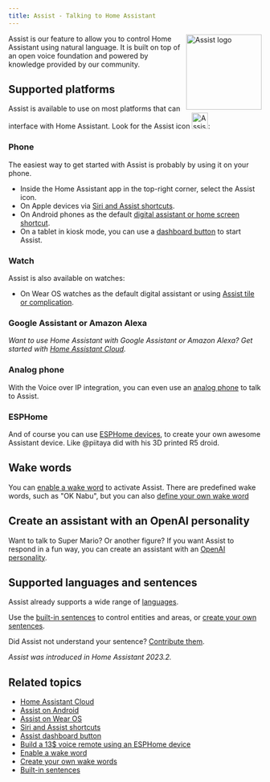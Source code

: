 ```yaml
---
title: Assist - Talking to Home Assistant
---
```


<img src='/images/assist/assist-logo.png' class='no-shadow' alt='Assist logo' style='width: 150px; float: right'>

Assist is our feature to allow you to control Home Assistant using natural language. It is built on top of an open voice foundation and powered by knowledge provided by our community.

<lite-youtube videoid="Eyoqvw8qLLc" videotitle="Happy HAlloween"></lite-youtube>

## Supported platforms

Assist is available to use on most platforms that can interface with Home Assistant. Look for the Assist icon <img src='/images/assist/assist-icon.svg' alt='Assist icon' style='height: 32px' class='no-shadow'>:

<lite-youtube videoid="qkgdHTHM7Uw" videotitle="Home Assistant Year of the Voice, Part 3"></lite-youtube>

### Phone

The easiest way to get started with Assist is probably by using it on your phone.

- Inside the Home Assistant app in the top-right corner, select the Assist icon.
- On Apple devices via [Siri and Assist shortcuts](/voice_control/apple).
- On Android phones as the default [digital assistant or home screen shortcut](/voice_control/android).
- On a tablet in kiosk mode, you can use a [dashboard button](/voice_control/start_assist_from_dashboard/) to start Assist.

### Watch

Assist is also available on watches:

- On Wear OS watches as the default digital assistant or using [Assist tile or complication](/voice_control/android/#assist-on-wear-os/).

<lite-youtube videoid="Dr_ZCbt8w5k" videotitle="Assist on Wear OS"></lite-youtube>

### Google Assistant or Amazon Alexa

_Want to use Home Assistant with Google Assistant or Amazon Alexa? Get started with [Home Assistant Cloud](https://www.nabucasa.com/config/)._

### Analog phone

With the Voice over IP integration, you can even use an [analog phone](/voice_control/worlds-most-private-voice-assistant/) to talk to Assist.

<lite-youtube videoid="0YJzLIMrnGk" videotitle="Using an analog phone to control Home Assistant"></lite-youtube>

### ESPHome

And of course you can use [ESPHome devices](/voice_control/thirteen-usd-voice-remote/), to create your own awesome Assistant device. Like @piitaya did with his 3D printed R5 droid.

<lite-youtube videoid="vQ7Hmeume9g" videotitle="Wake word demonstration on ESPHome-based 3D printed droid in Home Assistant"></lite-youtube>

## Wake words

You can [enable a wake word](/voice_control/install_wake_word_add_on) to activate Assist. There are predefined wake words, such as "OK Nabu", but you can also [define your own wake word](/voice_control/create_wake_word/)

<lite-youtube videoid="Eyoqvw8qLLc" videotitle="Happy HAlloween"></lite-youtube>

## Create an assistant with an OpenAI personality

Want to talk to Super Mario? Or another figure? If you want Assist to respond in a fun way, you can create an assistant with an [OpenAI personality](/voice_control/assist_create_open_ai_personality/).

<lite-youtube videoid="eLx8_NAqptk" videotitle="Give your voice assistant personality using the OpenAI integration"></lite-youtube>

## Supported languages and sentences

Assist already supports a wide range of [languages](https://developers.home-assistant.io/docs/voice/intent-recognition/supported-languages).

Use the [built-in sentences](/voice_control/builtin_sentences) to control entities and areas, or [create your own sentences](/voice_control/custom_sentences/).

Did Assist not understand your sentence? [Contribute them](https://developers.home-assistant.io/docs/voice/intent-recognition/).

_Assist was introduced in Home Assistant 2023.2._

## Related topics

- [Home Assistant Cloud](https://www.nabucasa.com/config/)
- [Assist on Android](/voice_control/android)
- [Assist on Wear OS](/voice_control/android/#assist-on-wear-os)
- [Siri and Assist shortcuts](/voice_control/apple)
- [Assist dashboard button](/voice_control/start_assist_from_dashboard/)
- [Build a 13$ voice remote using an ESPHome device](/voice_control/thirteen-usd-voice-remote/)
- [Enable a wake word](/voice_control/install_wake_word_add_on)
- [Create your own wake words](/voice_control/create_wake_word/)
- [Built-in sentences](/voice_control/builtin_sentences)